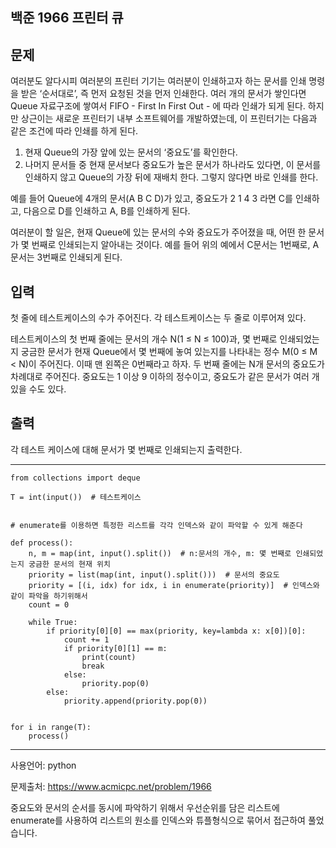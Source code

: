 ## 백준 1966 프린터 큐

## 문제

여러분도 알다시피 여러분의 프린터 기기는 여러분이 인쇄하고자 하는 문서를 인쇄 명령을 받은 ‘순서대로’, 즉 먼저 요청된 것을 먼저 인쇄한다. 여러 개의 문서가 쌓인다면 Queue 자료구조에 쌓여서 FIFO - First In First Out - 에 따라 인쇄가 되게 된다. 하지만 상근이는 새로운 프린터기 내부 소프트웨어를 개발하였는데, 이 프린터기는 다음과 같은 조건에 따라 인쇄를 하게 된다.

1. 현재 Queue의 가장 앞에 있는 문서의 ‘중요도’를 확인한다.
2. 나머지 문서들 중 현재 문서보다 중요도가 높은 문서가 하나라도 있다면, 이 문서를 인쇄하지 않고 Queue의 가장 뒤에 재배치 한다. 그렇지 않다면 바로 인쇄를 한다.

예를 들어 Queue에 4개의 문서(A B C D)가 있고, 중요도가 2 1 4 3 라면 C를 인쇄하고, 다음으로 D를 인쇄하고 A, B를 인쇄하게 된다.

여러분이 할 일은, 현재 Queue에 있는 문서의 수와 중요도가 주어졌을 때, 어떤 한 문서가 몇 번째로 인쇄되는지 알아내는 것이다. 예를 들어 위의 예에서 C문서는 1번째로, A문서는 3번째로 인쇄되게 된다.

## 입력

첫 줄에 테스트케이스의 수가 주어진다. 각 테스트케이스는 두 줄로 이루어져 있다.

테스트케이스의 첫 번째 줄에는 문서의 개수 N(1 ≤ N ≤ 100)과, 몇 번째로 인쇄되었는지 궁금한 문서가 현재 Queue에서 몇 번째에 놓여 있는지를 나타내는 정수 M(0 ≤ M < N)이 주어진다. 이때 맨 왼쪽은 0번째라고 하자. 두 번째 줄에는 N개 문서의 중요도가 차례대로 주어진다. 중요도는 1 이상 9 이하의 정수이고, 중요도가 같은 문서가 여러 개 있을 수도 있다.

## 출력

각 테스트 케이스에 대해 문서가 몇 번째로 인쇄되는지 출력한다.

___

```
from collections import deque

T = int(input())  # 테스트케이스


# enumerate를 이용하면 특정한 리스트를 각각 인덱스와 같이 파악할 수 있게 해준다

def process():
    n, m = map(int, input().split())  # n:문서의 개수, m: 몇 번째로 인쇄되었는지 궁금한 문서의 현재 위치
    priority = list(map(int, input().split()))  # 문서의 중요도
    priority = [(i, idx) for idx, i in enumerate(priority)]  # 인덱스와 같이 파악을 하기위해서
    count = 0

    while True:
        if priority[0][0] == max(priority, key=lambda x: x[0])[0]:
            count += 1
            if priority[0][1] == m:
                print(count)
                break
            else:
                priority.pop(0)
        else:
            priority.append(priority.pop(0))


for i in range(T):
    process()
```

___

사용언어: python

문제출처: https://www.acmicpc.net/problem/1966

중요도와 문서의 순서를 동시에 파악하기 위해서 우선순위를 담은 리스트에 enumerate를 사용하여 리스트의 원소를 인덱스와 튜플형식으로 묶어서 접근하여 풀었습니다.